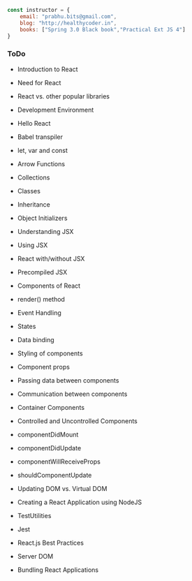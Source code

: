 
```javascript
const instructor = {
	email: "prabhu.bits@gmail.com",
	blog: "http://healthycoder.in",
	books: ["Spring 3.0 Black book","Practical Ext JS 4"]
} 
```

### ToDo


*	Introduction to React
*	Need for React
*	React vs. other popular libraries
*	Development Environment
*	Hello React
*	Babel transpiler

*	let, var and const
*	Arrow Functions
*	Collections
*	Classes
*	Inheritance
*	Object Initializers

*	Understanding JSX
*	Using JSX
*	React with/without JSX
*	Precompiled JSX


*	Components of React
*	render() method
*	Event Handling
*	States
*	Data binding
*	Styling of components


*	Component props
*	Passing data between components
*	Communication between components
*	Container Components
*	Controlled and Uncontrolled Components

*	componentDidMount
*	componentDidUpdate
*	componentWillReceiveProps
*	shouldComponentUpdate
*	Updating DOM vs. Virtual DOM

*	Creating a React Application using NodeJS
*	TestUtilities
*	Jest
*	React.js Best Practices
*	Server DOM
*	Bundling React Applications


